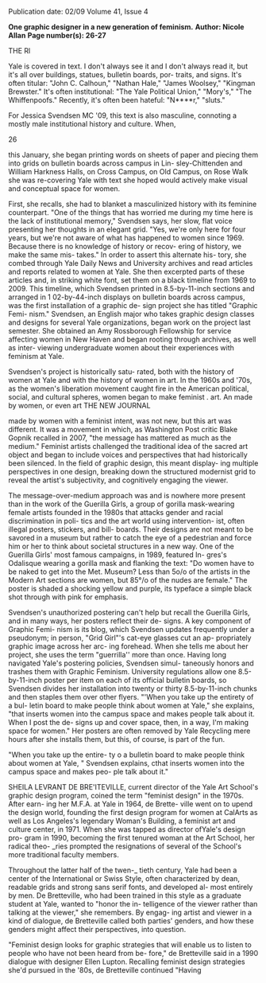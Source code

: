 Publication date: 02/09
Volume 41, Issue 4

**One graphic designer in a new generation of feminism.**
**Author: Nicole Allan**
**Page number(s): 26-27**

THE 
Rl 

Yale is covered in text. I don't always see 
it and I don't always read it, but it's all over 
buildings, statues, bulletin boards, por-
traits, and signs. It's often titular: "John 
C. Calhoun," "Nathan Hale," "James 
Woolsey," "Kingman Brewster." It's often 
institutional: "The Yale Political Union," 
"Mory's," "The Whiffenpoofs." Recently, 
it's often been hateful: "N****r," "sluts." 

For Jessica Svendsen MC '09, this text 
is also masculine, connoting a mostly male 
institutional history and culture. When, 

26 

this January, she began printing words on 
sheets of paper and piecing them into grids 
on bulletin boards across campus 
in Lin-
sley-Chittenden and William Harkness 
Halls, on Cross Campus, on Old Campus, 
on Rose Walk 
she was re-covering Yale 
with text she hoped would actively make 
visual and conceptual space for women. 

First, she recalls, she had to blanket a 
masculinized history with its feminine 
counterpart. "One of the things that has 
worried me during my time here is the lack 
of institutional memory," Svendsen says, 
her slow, flat voice presenting her thoughts 
in an elegant grid. "Yes, we're only here for 
four years, but we're not aware of what has 
happened to women since 1969. Because 
there is no knowledge of history or recov-
ering of history, we make the same mis-
takes." In order to assert this alternate his-
tory, she combed through Yale Daily News 
and University archives and read articles 
and reports related to women at Yale. She 
then excerpted parts of these articles and, 
in striking white font, set them on a black 
timeline from 1969 to 2009. This timeline, 
which Svendsen printed in 8.5-by-11-inch 
sections and arranged in 1 02-by-44-inch 
displays on bulletin boards across campus, 
was the first installation of a graphic de-
sign project she has titled "Graphic Femi-
nism." Svendsen, an English major who 
takes graphic design classes and designs for 
several Yale organizations, began work on 
the project last semester. She obtained an 
Amy Rossborough Fellowship for service 
affecting women in New Haven and began 
rooting through archives, as well as inter-
viewing undergraduate women about their 
experiences with feminism at Yale. 

Svendsen's project is historically satu-
rated, both with the history of women 
at Yale and with the history of women in 
art. In the 1960s and '70s, as the women's 
liberation movement caught fire in the 
American political, social, and cultural 
spheres, women began to make feminist 
. art. An made by women, or even art 
THE NEW JOURNAL 


made by women with a feminist intent, 
was not new, but this art was different. It 
was a movement in which, as Washington 
Post critic Blake Gopnik recalled in 2007, 
"the message has mattered as much as the 
medium." Feminist artists challenged the 
traditional idea of the sacred art object and 
began to include voices and perspectives 
that had historically been silenced. In the 
field of graphic design, this meant display-
ing multiple perspectives in one design, 
breaking down the structured modernist 
grid to reveal the artist's subjectivity, and 
cognitively engaging the viewer. 

The message-over-medium approach 
was 
and 
is 
nowhere 
more 
present 
than in the work of the Guerilla Girls, 
a group of gorilla mask-wearing female 
artists founded in the 1980s that attacks 
gender and racial discrimination in poli-
tics and the art world using intervention-
ist, often illegal posters, stickers, and bill-
boards. Their designs are not meant to be 
savored in a museum but rather to catch 
the eye of a pedestrian and force him or 
her to think about societal structures in a 
new way. One of the Guerilla Girls' most 
famous campaigns, in 1989, featured In-
gres's Odalisque wearing a gorilla mask 
and flanking the text: "Do women have to 
be naked to get into the Met. Museum? 
Less than 5o/o of the artists in the Modern 
Art sections are women, but 85°/o of the 
nudes are female." The poster is shaded a 
shocking yellow and purple, its typeface a 
simple black shot through with pink for 
emphasis. 

Svendsen's unauthorized postering can't 
help but recall the Guerilla Girls, and in 
many ways, her posters reflect their de-
signs. A key component of Graphic Femi-
nism is its blog, which Svendsen updates 
frequently under a pseudonym; in person, 
"Grid Girl"'s cat-eye glasses cut an ap-
propriately graphic image across her arc-
ing forehead. When she tells me about 
her project, she uses the term "guerrilla'' 
more than once. Having long navigated 
Yale's postering policies, Svendsen simul-
taneously honors and trashes them with 
Graphic Feminism. University regulations 
allow one 8.5-by-11-inch poster per item 
on each of its official bulletin boards, so 
Svendsen divides her installation into 
twenty or thirty 8.5-by-11-inch chunks 
and then staples them over other flyers. 
"'When you take up the entirety of a bul-
letin board to make people think about 
women at Yale," she explains, "that inserts 
women into the campus space and makes 
people talk about it. When I post the de-
signs up and cover space, then, in a way, 
I'm making space for women." Her posters 
are often removed by Yale Recycling mere 
hours after she installs them, but this, of 
course, is part of the fun. 

"When you take up the entire-
ty o a bulletin board to make 
people think about women 
at Yale, " Svendsen explains, 
cthat inserts women into the 
campus space and makes peo-
ple talk about it." 

SHEILA 
LEVRANT 
DE 
BRE'ITEVILLE, 
current director of the Yale Art School's 
graphic design program, coined the term 
"feminist design" in the 1970s. After earn-
ing her M.F.A. at Yale in 1964, de Brette-
ville went on to upend the design world, 
founding the first design program for 
women at CalArts as well as Los Angeles's 
legendary Woman's Building, a feminist 
art and culture center, in 1971. When she 
was tapped as director ofYale's design pro-
gram in 1990, becoming the first tenured 
woman at the Art School, her radical theo-
_ries prompted the resignations of several 
of the School's more traditional faculty 
members. 

Throughout the latter half of the twen-_ 
tieth century, Yale had been a center of 
the International or Swiss Style, often 
characterized by dean, readable grids and 
strong sans serif fonts, and developed al-
most entirely by men. De Bretteville, who 
had been trained in this style as a graduate 
student at Yale, wanted to "honor the in-
telligence of the viewer rather than talking 
at the viewer," she remembers. By engag-
ing artist and viewer in a kind of dialogue, 
de Bretteville called both parties' genders, 
and how these genders might affect their 
perspectives, into question. 

"Feminist design looks for graphic 
strategies that will enable us to listen to 
people who have not been heard from be-
fore," de Bretteville said in a 1990 dialogue 
with designer Ellen Lupton. Recalling 
feminist design strategies she'd pursued in 
the '80s, de Bretteville continued "Having